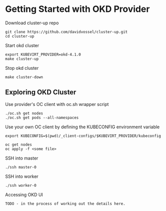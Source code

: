 # Getting Started with OKD Provider

Download cluster-up repo
```
git clone https://github.com/davidvossel/cluster-up.git
cd cluster-up
```

Start okd cluster
```
export KUBEVIRT_PROVIDER=okd-4.1.0
make cluster-up
```

Stop okd cluster
```
make cluster-down
```

## Exploring OKD Cluster

Use provider's OC client with oc.sh wrapper script
```
./oc.sh get nodes
./oc.sh get pods --all-namespaces
```

Use your own OC client by defining the KUBECONFIG environment variable 
```
export KUBECONFIG=$(pwd)/_client-configs/$KUBEVIRT_PROVIDER/kubeconfig

oc get nodes
oc apply -f <some file>
```

SSH into master
```
./ssh master-0
```

SSH into worker
```
./ssh worker-0
```

Accessing OKD UI
```
TODO - in the process of working out the details here. 
```
